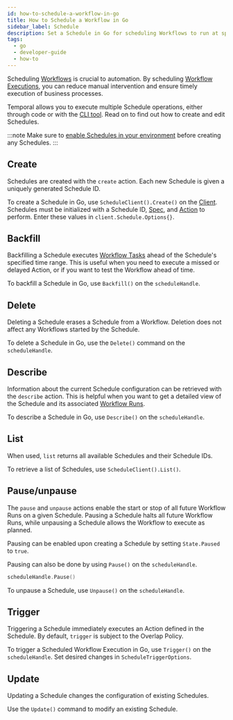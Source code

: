 ```yaml
---
id: how-to-schedule-a-workflow-in-go
title: How to Schedule a Workflow in Go 
sidebar_label: Schedule
description: Set a Schedule in Go for scheduling Workflows to run at specific times.
tags:
  - go
  - developer-guide
  - how-to
---
```


Scheduling [Workflows](/concepts/what-is-a-workflow) is crucial to automation.
By scheduling [Workflow Executions](/concepts/what-is-a-workflow-execution), you can reduce manual intervention and ensure timely execution of business processes.

Temporal allows you to execute multiple Schedule operations, either through code or with the [CLI tool](/concepts/what-is-the-temporal-cli).
Read on to find out how to create and edit Schedules.

:::note
Make sure to [enable Schedules in your environment](/concepts/what-is-a-schedule#limitations) before creating any Schedules.
:::

## Create

Schedules are created with the `create` action.
Each new Schedule is given a uniquely generated Schedule ID.

To create a Schedule in Go, use `ScheduleClient().Create()` on the [Client](/concepts/what-is-the-temporal-client).
Schedules must be initialized with a Schedule ID, [Spec](/concepts/what-is-a-schedule#spec), and [Action](/concepts/what-is-a-schedule#action) to perform.
Enter these values in `client.Schedule.Options{}`.

<!--SNIPSTART samples-go-schedule {"selectedLines": ["28-36"]}-->
<!--SNIPEND-->

## Backfill

Backfilling a Schedule executes [Workflow Tasks](/concepts/what-is-a-workflow-task) ahead of the Schedule's specified time range.
This is useful when you need to execute a missed or delayed Action, or if you want to test the Workflow ahead of time.

To backfill a Schedule in Go, use `Backfill()` on the `scheduleHandle`.

## Delete

Deleting a Schedule erases a Schedule from a Workflow.
Deletion does not affect any Workflows started by the Schedule.

To delete a Schedule in Go, use the `Delete()` command on the `scheduleHandle`.

<!--SNIPSTART samples-go-schedule {"selectedLines": ["43-46"]}-->
<!--SNIPEND-->

## Describe

Information about the current Schedule configuration can be retrieved with the `describe` action.
This is helpful when you want to get a detailed view of the Schedule and its associated [Workflow Runs](/concepts/what-is-a-run-id).

To describe a Schedule in Go, use `Describe()` on the `scheduleHandle`.

<!--SNIPSTART samples-go-schedule {"selectedLines": ["107-110"]}-->
<!--SNIPEND-->

## List

When used, `list` returns all available Schedules and their Schedule IDs.

To retrieve a list of Schedules, use `ScheduleClient().List()`.

## Pause/unpause

The `pause` and `unpause` actions enable the start or stop of all future Workflow Runs on a given Schedule.
Pausing a Schedule halts all future Workflow Runs, while unpausing a Schedule allows the Workflow to execute as planned.

Pausing can be enabled upon creating a Schedule by setting `State.Paused` to `true`.

<!--SNIPSTART samples-go-schedule {"selectedLines": ["85"]}-->
<!--SNIPEND-->

Pausing can also be done by using `Pause()` on the `scheduleHandle`.

```go
scheduleHandle.Pause()
```

To unpause a Schedule, use `Unpause()` on the `scheduleHandle`.

<!--SNIPSTART samples-go-schedule {"selectedLines": ["99-102"]}-->
<!--SNIPEND-->

## Trigger

Triggering a Schedule immediately executes an Action defined in the Schedule.
By default, `trigger` is subject to the Overlap Policy.

To trigger a Scheduled Workflow Execution in Go, use `Trigger()` on the `scheduleHandle`.
Set desired changes in `ScheduleTriggerOptions`.

<!--SNIPSTART samples-go-schedule {"selectedLines": ["51-56"]}-->
<!--SNIPEND-->

## Update

Updating a Schedule changes the configuration of existing Schedules.

Use the `Update()` command to modify an existing Schedule.

<!--SNIPSTART samples-go-schedule {"selectedLines": ["59-83"]}-->
<!--SNIPEND-->
